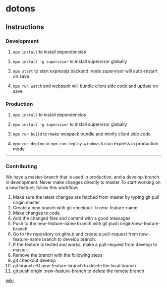 # dotons

## Instructions

### Development

1. `npm install` to install dependencies
 
2. `npm install -g supervisor` to install supervisor globally

3. `npm start` to start expressjs backend. node supervisor will auto-restart on save

4. `npm run watch` and webpack will bundle client side code and update on save


### Production

1. `npm install` to install dependencies

2. `npm install -g supervisor` to install supervisor globally

3. `npm run build` to make webpack bundle and minify client side code

4. `npm run deploy` or `npm run deploy-windows` to run express in production mode

***

### Contributing
We have a master-branch that is used in production, and a develop-branch in development. Never make changes directly to master
To start working on a new feature, follow this workflow:   
1. Make sure the latest changes are fetched from master by typing git pull origin master  
2. Create a new branch with git checkout -b new-feature-name  
3. Make changes to code.  
4. Add the changed files and commit with a good messages  
5. Push to the new-feature-name branch with git push origin/new-feature-branch  
6. Go to the repository on github and create a pull-request from new-feature-name branch to develop branch.  
7. If the feature is tested and works, make a pull-request from develop to master.  
8. Remove the branch with the following steps  
9. git checkout develop  
10. git branch -D new-feature-branch to delete the local branch  
11. git push origin :new-feature-branch to delete the remote branch  


[wiki](https://github.com/sk222sw/dotons/wiki)
